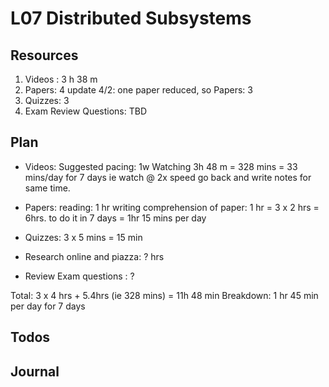 L07 Distributed Subsystems
==========================

Resources
---------

1. Videos : 3 h 38 m
2. Papers: 4
	update 4/2: one paper reduced, so Papers: 3
3. Quizzes: 3
4. Exam Review Questions: TBD

Plan
----
- Videos: 
	Suggested pacing: 1w
	Watching 3h 48 m = 328 mins = 33 mins/day for 7 days
		ie 	watch @ 2x speed
			go back and write notes for same time.
- Papers:
	reading: 1 hr
	writing comprehension of paper: 1 hr 
	= 3 x 2 hrs = 6hrs.
	to do it in 7 days = 1hr 15 mins per day

- Quizzes: 3 x 5 mins  = 15 min
- Research online and piazza: ? hrs
- Review Exam questions : ?

Total: 3 x 4 hrs + 5.4hrs (ie 328 mins) = 11h 48 min
Breakdown: 1 hr 45 min per day for 7 days  

Todos
-----

Journal
-------
